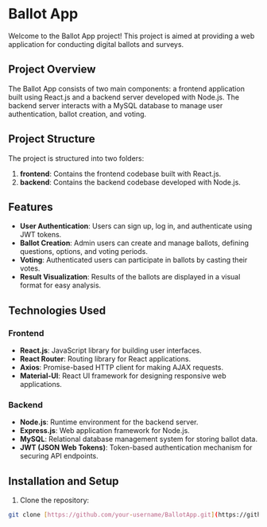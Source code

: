 # Ballot App

Welcome to the Ballot App project! This project is aimed at providing a web application for conducting digital ballots and surveys.

## Project Overview

The Ballot App consists of two main components: a frontend application built using React.js and a backend server developed with Node.js. The backend server interacts with a MySQL database to manage user authentication, ballot creation, and voting.

## Project Structure

The project is structured into two folders:

1. **frontend**: Contains the frontend codebase built with React.js.
2. **backend**: Contains the backend codebase developed with Node.js.

## Features

- **User Authentication**: Users can sign up, log in, and authenticate using JWT tokens.
- **Ballot Creation**: Admin users can create and manage ballots, defining questions, options, and voting periods.
- **Voting**: Authenticated users can participate in ballots by casting their votes.
- **Result Visualization**: Results of the ballots are displayed in a visual format for easy analysis.

## Technologies Used

### Frontend

- **React.js**: JavaScript library for building user interfaces.
- **React Router**: Routing library for React applications.
- **Axios**: Promise-based HTTP client for making AJAX requests.
- **Material-UI**: React UI framework for designing responsive web applications.

### Backend

- **Node.js**: Runtime environment for the backend server.
- **Express.js**: Web application framework for Node.js.
- **MySQL**: Relational database management system for storing ballot data.
- **JWT (JSON Web Tokens)**: Token-based authentication mechanism for securing API endpoints.

## Installation and Setup

1. Clone the repository:

```bash
git clone [https://github.com/your-username/BallotApp.git](https://github.com/omprakashhivre/ballot_project)
```

